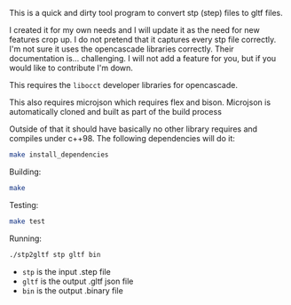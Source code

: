 
This is a quick and dirty tool program to convert stp (step) files to gltf files.

I created it for my own needs and I will update it as the need for new features crop up. I do not pretend that it captures every stp file correctly. I'm not sure it uses the opencascade libraries correctly. Their documentation is... challenging. I will not add a feature for you, but if you would like to contribute I'm down.

This requires the `libocct` developer libraries for opencascade.

This also requires microjson which requires flex and bison. Microjson is automatically cloned and built as part of the build process

Outside of that it should have basically no other library requires and compiles under c++98. The following dependencies will do it:

```bash
make install_dependencies
```

Building:
```bash
make
```

Testing:
```bash
make test
```

Running:
```bash
./stp2gltf stp gltf bin
```

- `stp` is the input .step file
- `gltf` is the output .gltf json file
- `bin` is the output .binary file
